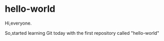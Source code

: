 # hello-world
Hi,everyone.

So,started learning Git today with the first repository called "hello-world"
